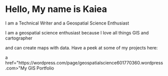 <!DOCTYPE html>
<html>
<body>

<h1>Hello, My name is Kaiea</h1>
<p>I am a Technical Writer and a Geospatial Science Enthusiast</p>
<p>I am a geospatial science enthusiast because I love all things GIS and cartographer</p>
<p>and can create maps with data.  Have a peek at some of my projects here:</p>
a href=</a>"https://wordpress.com/page/geospatialscience601770360.wordpress.com>"My GIS Portfolio<a/>
</body>
</html>
